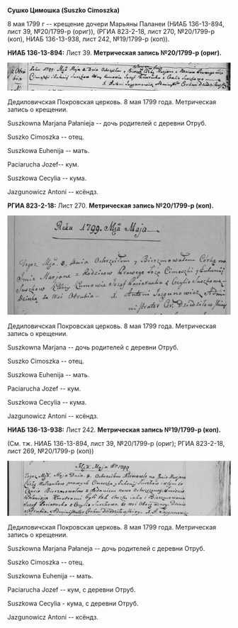 **Сушко Цимошка (Suszko Cimoszka)**

8 мая 1799 г -- крещение дочери Марьяны Паланеи (НИАБ 136-13-894, лист
39, №20/1799-р (ориг)), (РГИА 823-2-18, лист 270, №20/1799-р (коп), НИАБ
136-13-938, лист 242, №19/1799-р (коп)).

**НИАБ 136-13-894:** Лист 39. **Метрическая запись №20/1799-р (ориг).**

![](./media/a0b92a9187f93efb94497ca15a0936191a63359e.png)

Дедиловичская Покровская церковь. 8 мая 1799 года. Метрическая запись о
крещении.

Suszkowna Marjana Pałanieja -- дочь родителей с деревни Отруб.

Suszko Cimoszka -- отец.

Suszkowa Euhenija -- мать.

Paciarucha Jozef-- кум.

Suszkowa Cecylia -- кума.

Jazgunowicz Antoni -- ксёндз.

**РГИА 823-2-18:** Лист 270. **Метрическая запись №20/1799-р (коп).**

![](./media/9568def3c7e1f1bf1d67d27b4af10e1f3af6ffcd.png)

Дедиловичская Покровская церковь. 8 мая 1799 года. Метрическая запись о
крещении.

Suszkowna Marjana -- дочь родителей с деревни Отруб.

Suszko Cimoszka -- отец.

Suszkowa Euhenija -- мать.

Paciarucha Jozef -- кум.

Suszkowa Cecylia -- кума.

Jazgunowicz Antoni -- ксёндз.

**НИАБ 136-13-938:** Лист 242. **Метрическая запись №19/1799-р (коп).**

(См. тж. НИАБ 136-13-894, лист 39, №20/1799-р (ориг); РГИА 823-2-18,
лист 269, №20/1799-р (коп))

![](./media/d353a89b58b5f0daef3d9cf13088fb06d15920d1.png)

Дедиловичская Покровская церковь. 8 мая 1799 года. Метрическая запись о
крещении.

Suszkowna Marjana Pałaneja -- дочь родителей с деревни Отруб.

Suszko Cimoszka -- отец.

Suszkowna Euhenija -- мать.

Paciarucha Jozef -- кум, с деревни Отруб.

Suszkowa Cecylia - кума, с деревни Отруб.

Jazgunowicz Antoni -- ксёндз.
